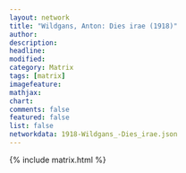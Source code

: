 ```yaml
---
layout: network
title: "Wildgans, Anton: Dies irae (1918)"
author:
description:
headline:
modified:
category: Matrix
tags: [matrix]
imagefeature: 
mathjax: 
chart: 
comments: false
featured: false
list: false
networkdata: 1918-Wildgans_-Dies_irae.json
---
```

{% include matrix.html %}
